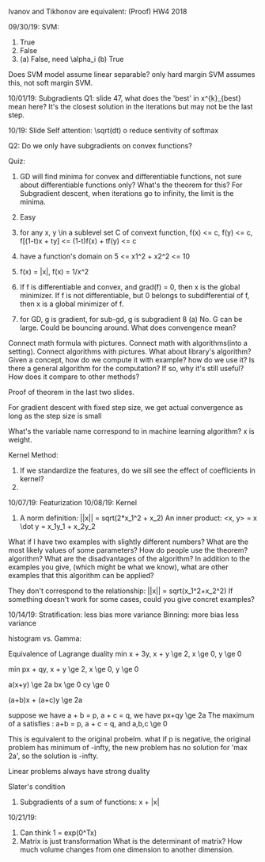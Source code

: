 Ivanov and Tikhonov are equivalent: (Proof) HW4 2018

09/30/19:
SVM:
1. True
2. False
3. (a) False, need \alpha_i
(b) True

Does SVM model assume linear separable?
only hard margin SVM assumes this, not soft margin SVM.

10/01/19:
Subgradients
Q1: slide 47, what does the 'best' in x^{k}_{best} mean here? It's the closest solution in the iterations but may not be the last step.

10/19:
Slide Self attention: \sqrt(dt) o reduce sentivity of softmax

Q2: Do we only have subgradients on convex functions? 

Quiz:
1. GD will find minima for convex and differentiable functions, not sure about differentiable functions only? What's the theorem for this?
For Subgradient descent, when iterations go to infinity, the limit is the minima.

2. Easy
3. for any x, y \in a sublevel set C of convext function, f(x) <= c, f(y) <= c, 
f[(1-t)x + ty] <= (1-t)f(x) + tf(y) <= c
4. have a function's domain on 5 <= x1^2 + x2^2 <= 10
5. f(x) = |x|, f(x) = 1/x^2
6. If f is differentiable and convex, and grad(f) = 0, then x is the global minimizer. If f is not differentiable, but 
0 belongs to subdifferential of f, then x is a global minimizer of f.

7. for GD, g is gradient, for sub-gd, g is subgradient
8 (a) No. G can be large. Could be bouncing around. What does convengence mean? 

Connect math formula with pictures. Connect math with algorithms(into a setting). Connect algorithms with pictures. What about library's algorithm? 
Given a concept, how do we compute it with example? how do we use it? Is there a general algorithm for the computation? If so, why it's still useful? How does it compare to other methods? 

Proof of theorem in the last two slides.

 
For gradient descent with fixed step size, we get actual convergence as long as the step size is small

What's the variable name correspond to in machine learning algorithm? x  is weight.

Kernel Method:
1. If we standardize the features, do we sill see the effect of coefficients in kernel? 
2. 

10/07/19: Featurization
10/08/19: Kernel
1.  A norm definition: ||x|| = sqrt(2*x_1^2 + x_2)
An inner product: <x, y> = x \dot y = x_1y_1 + x_2y_2

What if I have two examples with slightly different numbers?
What are the most likely values of some parameters? 
How do people use the theorem? algorithm?
What are the disadvantages of the algorithm?
In addition to the examples you give, (which might be what we know), what are other examples that this algorithm can be applied?

They don't correspond to the relationship: ||x|| = sqrt(x_1^2+x_2^2)
If something doesn't work for some cases, could you give concret examples? 

10/14/19:
Stratification: less bias more variance
Binning: more bias less variance

histogram vs. Gamma: 

Equivalence of Lagrange duality
min x + 3y, x + y \ge 2, x \ge 0, y \ge 0

min px + qy, x + y \ge 2, x \ge 0, y \ge 0

a(x+y) \ge 2a
bx \ge 0
cy \ge 0

(a+b)x + (a+c)y \ge 2a 

suppose we have a + b = p, a + c = q, we have px+qy \ge 2a
The maximum of a satisfies :
a+b = p, a + c = q, and a,b,c \ge 0

This is equivalent to the original probelm.
what if p is negative, the original problem has minimum of -infty, the new problem has no solution for 'max 2a', so the solution is -infty.


Linear problems always have strong duality

Slater's condition

1. Subgradients of a sum of functions: x + |x|

10/21/19:
1. Can think 1 = exp(0^Tx)
2. Matrix is just transformation
What is the determinant of matrix? How much volume changes from one dimension to another dimension.
